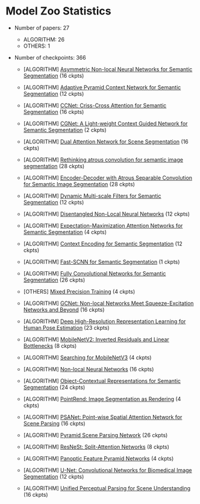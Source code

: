 
# Model Zoo Statistics

* Number of papers: 27
   - ALGORITHM: 26
   - OTHERS: 1

* Number of checkpoints: 366

	* [ALGORITHM] [Asymmetric Non-local Neural Networks for Semantic Segmentation](https://github.com/open-mmlab/mmsegmentation/blob/master/configs/ann) (16 ckpts)


	* [ALGORITHM] [Adaptive Pyramid Context Network for Semantic Segmentation](https://github.com/open-mmlab/mmsegmentation/blob/master/configs/apcnet) (12 ckpts)


	* [ALGORITHM] [CCNet: Criss-Cross Attention for Semantic Segmentation](https://github.com/open-mmlab/mmsegmentation/blob/master/configs/ccnet) (16 ckpts)


	* [ALGORITHM] [CGNet: A Light-weight Context Guided Network for Semantic Segmentation](https://github.com/open-mmlab/mmsegmentation/blob/master/configs/cgnet) (2 ckpts)


	* [ALGORITHM] [Dual Attention Network for Scene Segmentation](https://github.com/open-mmlab/mmsegmentation/blob/master/configs/danet) (16 ckpts)


	* [ALGORITHM] [Rethinking atrous convolution for semantic image segmentation](https://github.com/open-mmlab/mmsegmentation/blob/master/configs/deeplabv3) (28 ckpts)


	* [ALGORITHM] [Encoder-Decoder with Atrous Separable Convolution for Semantic Image Segmentation](https://github.com/open-mmlab/mmsegmentation/blob/master/configs/deeplabv3plus) (28 ckpts)


	* [ALGORITHM] [Dynamic Multi-scale Filters for Semantic Segmentation](https://github.com/open-mmlab/mmsegmentation/blob/master/configs/dmnet) (12 ckpts)


	* [ALGORITHM] [Disentangled Non-Local Neural Networks](https://github.com/open-mmlab/mmsegmentation/blob/master/configs/dnlnet) (12 ckpts)


	* [ALGORITHM] [Expectation-Maximization Attention Networks for Semantic Segmentation](https://github.com/open-mmlab/mmsegmentation/blob/master/configs/emanet) (4 ckpts)


	* [ALGORITHM] [Context Encoding for Semantic Segmentation](https://github.com/open-mmlab/mmsegmentation/blob/master/configs/encnet) (12 ckpts)


	* [ALGORITHM] [Fast-SCNN for Semantic Segmentation](https://github.com/open-mmlab/mmsegmentation/blob/master/configs/fastscnn) (1 ckpts)


	* [ALGORITHM] [Fully Convolutional Networks for Semantic Segmentation](https://github.com/open-mmlab/mmsegmentation/blob/master/configs/fcn) (26 ckpts)


	* [OTHERS] [Mixed Precision Training](https://github.com/open-mmlab/mmsegmentation/blob/master/configs/fp16) (4 ckpts)


	* [ALGORITHM] [GCNet: Non-local Networks Meet Squeeze-Excitation Networks and Beyond](https://github.com/open-mmlab/mmsegmentation/blob/master/configs/gcnet) (16 ckpts)


	* [ALGORITHM] [Deep High-Resolution Representation Learning for Human Pose Estimation](https://github.com/open-mmlab/mmsegmentation/blob/master/configs/hrnet) (23 ckpts)


	* [ALGORITHM] [MobileNetV2: Inverted Residuals and Linear Bottlenecks](https://github.com/open-mmlab/mmsegmentation/blob/master/configs/mobilenet_v2) (8 ckpts)


	* [ALGORITHM] [Searching for MobileNetV3](https://github.com/open-mmlab/mmsegmentation/blob/master/configs/mobilenet_v3) (4 ckpts)


	* [ALGORITHM] [Non-local Neural Networks](https://github.com/open-mmlab/mmsegmentation/blob/master/configs/nonlocal_net) (16 ckpts)


	* [ALGORITHM] [Object-Contextual Representations for Semantic Segmentation](https://github.com/open-mmlab/mmsegmentation/blob/master/configs/ocrnet) (24 ckpts)


	* [ALGORITHM] [PointRend: Image Segmentation as Rendering](https://github.com/open-mmlab/mmsegmentation/blob/master/configs/point_rend) (4 ckpts)


	* [ALGORITHM] [PSANet: Point-wise Spatial Attention Network for Scene Parsing](https://github.com/open-mmlab/mmsegmentation/blob/master/configs/psanet) (16 ckpts)


	* [ALGORITHM] [Pyramid Scene Parsing Network](https://github.com/open-mmlab/mmsegmentation/blob/master/configs/pspnet) (26 ckpts)


	* [ALGORITHM] [ResNeSt: Split-Attention Networks](https://github.com/open-mmlab/mmsegmentation/blob/master/configs/resnest) (8 ckpts)


	* [ALGORITHM] [Panoptic Feature Pyramid Networks](https://github.com/open-mmlab/mmsegmentation/blob/master/configs/sem_fpn) (4 ckpts)


	* [ALGORITHM] [U-Net: Convolutional Networks for Biomedical Image Segmentation](https://github.com/open-mmlab/mmsegmentation/blob/master/configs/unet) (12 ckpts)


	* [ALGORITHM] [Unified Perceptual Parsing for Scene Understanding](https://github.com/open-mmlab/mmsegmentation/blob/master/configs/upernet) (16 ckpts)

